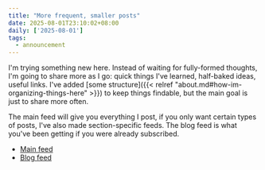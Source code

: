 ```yaml
---
title: "More frequent, smaller posts"
date: 2025-08-01T23:10:02+08:00
daily: ['2025-08-01']
tags:
  - announcement
---
```


I'm trying something new here.
Instead of waiting for fully-formed thoughts,
I'm going to share more as I go: quick things I've learned, half-baked ideas, useful links.
I've added [some structure]({{< relref "about.md#how-im-organizing-things-here" >}}) to keep things findable, but the main goal is just to share more often.

The main feed will give you everything I post,
if you only want certain types of posts, I've also made section-specific feeds.
The blog feed is what you've been getting if you were already subscribed.

- [Main feed](/feed.xml)
- [Blog feed](/blog/feed.xml)
